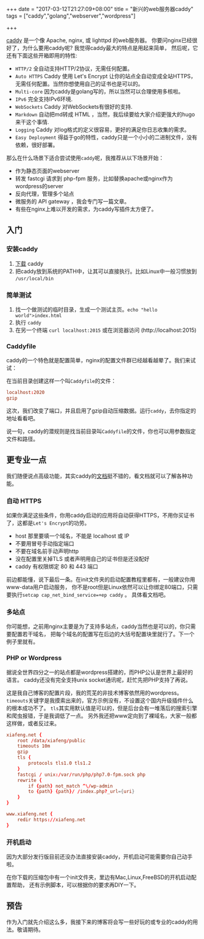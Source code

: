 +++
date = "2017-03-12T21:27:09+08:00"
title = "新兴的web服务器caddy"
tags = ["caddy","golang","webserver","wordpress"]

+++

[caddy](https://caddyserver.com/) 是一个像 Apache, nginx, 或 lighttpd 的web服务器。
你要问nginx已经很好了，为什么要用caddy呢? 我觉得caddy最大的特点是用起来简单，
然后呢，它还有下面这些开箱即用的特性:

* `HTTP/2` 全自动支持HTTP/2协议，无需任何配置。
* `Auto HTTPS` Caddy 使用 Let's Encrypt 让你的站点全自动变成全站HTTPS，无需任何配置。当然你想使用自己的证书也是可以的。
* `Multi-core` 因为caddy是golang写的，所以当然可以合理使用多核啦。
* `IPv6` 完全支持IPv6环境.
* `WebSockets` Caddy 对WebSockets有很好的支持.
* `Markdown` 自动把md转成 HTML ，当然，我后续要给大家介绍更强大的hugo来干这个事情.
* `Logging` Caddy 对log格式的定义很容易，更好的满足你日志收集的需求。
* `Easy Deployment` 得益于go的特性，caddy只是一个小小的二进制文件，没有依赖，很好部署。

那么在什么场景下适合尝试使用`caddy`呢，我推荐从以下场景开始：

* 作为静态页面的webserver
* 转发 fastcgi 请求到 php-fpm 服务，比如替换apache或nginx作为wordpress的server
* 反向代理，管理多个站点
* 微服务的 API gateway ，我会专门写一篇文章。
* 有些在nginx上难以开发的需求，为caddy写插件太方便了。

## 入门

### 安装caddy

1. [下载](https://caddyserver.com/download) caddy
2. 把caddy放到系统的PATH中，让其可以直接执行。比如Linux中一般习惯放到 `/usr/local/bin`

### 简单测试

1. 找一个做测试的临时目录，生成一个测试主页。`echo "hello world">index.html`
2. 执行 `caddy`
3. 在另一个终端 `curl localhost:2015` 或在浏览器访问 (http://localhost:2015)

### Caddyfile

caddy的一个特色就是配置简单，nginx的配置文件群已经越看越晕了。我们来试试：

在当前目录创建这样一个叫`Caddyfile`的文件：
```conf
localhost:2020
gzip
```
这次，我们改变了端口，并且启用了gzip自动压缩数据。运行`caddy`，去你指定的地址看看吧。

说一句，caddy的潜规则是找当前目录叫`Caddyfile`的文件，你也可以用参数指定文件和路径。

## 更专业一点

我们随便说点高级功能，其实caddy的[文档](https://caddyserver.com/docs)挺不错的，看文档就可以了解各种功能。

### 自动 HTTPS
如果你满足这些条件，你用caddy启动的应用将自动获得HTTPS，不用你买证书了，这都是`Let's Encrypt`的功劳。

* host 那里要填一个域名，不能是 localhost 或 IP
* 不要用冒号手动指定端口
* 不要在域名前手动声明http
* 没在配置里关掉TLS 或者声明用自己的证书但是还没配好
* caddy 有权限绑定 80 和 443 端口

前边都能懂，说下最后一条。在init文件夹的启动配置教程里都有，一般建议你用www-data用户启动服务，
你不是root但是Linux依然可以让你绑定80端口，只需要执行`setcap cap_net_bind_service=+ep caddy` 。
具体看文档吧。

### 多站点
你可能想，之前用nginx主要是为了支持多站点，caddy当然也是可以的，你只需要配置若干域名，
把每个域名的配置写在后边的大括号配置块里就行了。下一个例子里就有。

### PHP or Wordpress
据说全世界四分之一的站点都是wordpress搭建的，而PHP公认是世界上最好的语言。
caddy还没有完全支持unix socket通讯呢，赶忙先把PHP支持了再说。

这是我自己博客的配置片段，我的荒芜的非技术博客依然用的wordpress。
`timeouts`关键字是我摸索出来的，官方示例没有，不设置这个国内升级插件什么的根本成功不了。
`tls`其实用默认值是可以的，但是后台会有一堆落后的搜索引擎和爬虫报错，于是我调低了一点。
另外我还把www定向到了裸域名，大家一般都这样做，或者反过来。
```conf
xiafeng.net {
    root /data/xiafeng/public
    timeouts 10m
    gzip
    tls {
        protocols tls1.0 tls1.2
    }
    fastcgi / unix:/var/run/php/php7.0-fpm.sock php
    rewrite {
        if {path} not_match ^\/wp-admin
        to {path} {path}/ /index.php?_url={uri}
    }
}

www.xiafeng.net {
    redir https://xiafeng.net
}
```

### 开机启动
因为大部分发行版目前还没办法直接安装caddy，开机启动可能需要你自己动手啦。

在你下载的压缩包中有一个init文件夹，里边有Mac,Linux,FreeBSD的开机启动配置帮助，
还有示例脚本，可以根据你的要求再DIY一下。

## 预告
作为入门就先介绍这么多，我接下来的博客将会写一些好玩的或专业的caddy的用法。敬请期待。
